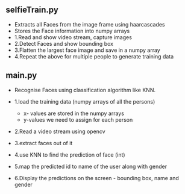 ## selfieTrain.py

- Extracts all Faces from the image frame using haarcascades
- Stores the Face information into numpy arrays
- 1.Read and show video stream, capture images
- 2.Detect Faces and show bounding box
- 3.Flatten the largest face image and save in a numpy array
- 4.Repeat the above for multiple people to generate training data



## main.py

- Recognise Faces using classification algorithm like KNN.

- 1.load the training data (numpy arrays of all the persons)
  - x- values are stored in the numpy arrays
  - y-values we need to assign for each person
- 2.Read a video stream using opencv
- 3.extract faces out of it
- 4.use KNN to find the prediction of face (int)
- 5.map the predicted id to name of the user along with gender
- 6.Display the predictions on the screen - bounding box, name and gender
